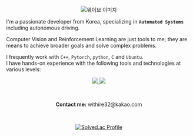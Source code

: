 <p align="center">
  <img src="https://capsule-render.vercel.app/api?type=waving&height=200&text=I'm%20Jinsun&fontAlign=70&fontAlignY=40&color=gradient" alt="웨이브 이미지">
</p>

I'm a passionate developer from Korea, specializing in <b>`Automated Systems`</b> including autonomous driving.
</br>

Computer Vision and Reinforcement Learning are just tools to me; they are means to achieve broader goals and solve complex problems.
</br>

I frequently work with `C++`, `Pytorch`, `python`, `C` and `Ubuntu`.  
I have hands-on experience with the following tools and technologies at various levels:</br> 

<p align="center">
  <a href="https://skillicons.dev">
    <img src="https://skillicons.dev/icons?i=github,ros,markdown,firebase,androidstudio" />
  <a href="https://go-skill-icons.vercel.app/">
    <img src="https://go-skill-icons.vercel.app/api/icons?i=wireshark,eclipse,tensorflow,gitlab,blender,golang&theme=dark"/>
  </a>
</p>

</br>

<p align="center">
  <b>Contact me:</b> withire32@kakao.com
</p>

</br>
<p align="center">
  <a href="https://solved.ac/012vision">
    <img src="http://mazassumnida.wtf/api/mini/generate_badge?boj=012vision" alt="Solved.ac Profile">
  </a>
</p>
